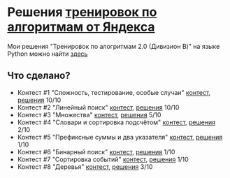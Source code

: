 # Решения [тренировок по алгоритмам от Яндекса](https://yandex.ru/yaintern/algorithm-training)

Мои решения "Тренировок по алогритмам 2.0 (Дивизион B)" на языке Python можно найти [здесь](https://github.com/artacone/yandex_algo_train2)

## Что сделано?

- Контест #1 "Сложность, тестирование, особые случаи" [контест](https://contest.yandex.ru/contest/27393/problems/), [решения](1/)
10/10
- Контест #2 "Линейный поиск" [контест](https://contest.yandex.ru/contest/27472/problems/), [решения](2/)
10/10
- Контест #3 "Множества" [контест](https://contest.yandex.ru/contest/27663/problems/), [решения](3/)
5/10
- Контест #4 "Словари и сортировка подсчётом" [контест](https://contest.yandex.ru/contest/27665/problems/), [решения](4/)
2/10
- Контест #5 "Префиксные суммы и два указателя" [контест](https://contest.yandex.ru/contest/27794/problems/), [решения](5/)
1/10
- Контест #6 "Бинарный поиск" [контест](https://contest.yandex.ru/contest/27844/problems/), [решения](6/)
1/10
- Контест #7 "Сортировка событий" [контест](https://contest.yandex.ru/contest/27883/problems/), [решения](7/)
1/10
- Контест #8 "Деревья" [контест](https://contest.yandex.ru/contest/28069/problems/), [решения](8/)
3/10